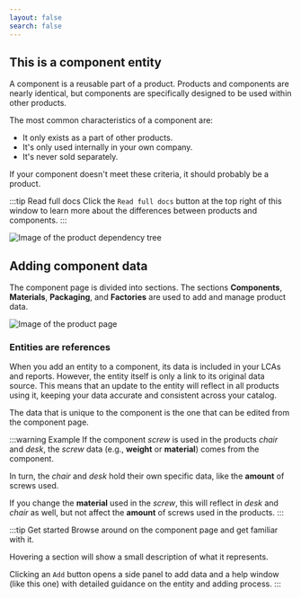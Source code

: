 ```yaml
---
layout: false
search: false
---
```


<script setup>
import { useData } from 'vitepress'
import MinidocStyles from '../MinidocStyles.vue'
const { site, frontmatter } = useData()
</script>

<MinidocStyles />

## This is a component entity

A component is a reusable part of a product. Products and components are nearly identical, but components are specifically designed to be used within other products.

The most common characteristics of a component are:

- It only exists as a part of other products.
- It's only used internally in your own company.
- It's never sold separately.

If your component doesn't meet these criteria, it should probably be a product.

:::tip Read full docs
Click the `Read full docs` button at the top right of this window to learn more about the differences between products and components.
:::


![Image of the product dependency tree](/minidocs/component/component-diagram.jpg)


## Adding component data

The component page is divided into sections. The sections **Components**, **Materials**, **Packaging**, and **Factories** are used to add and manage product data.

![Image of the product page](/images/minidocs/products/sections.jpg)

### Entities are references

When you add an entity to a component, its data is included in your LCAs and reports. However, the entity itself is only a link to its original data source. This means that an update to the entity will reflect in all products using it, keeping your data accurate and consistent across your catalog.

The data that is unique to the component is the one that can be edited from the component page.

:::warning Example
If the component _screw_ is used in the products _chair_ and _desk_, the _screw_ data (e.g., **weight** or **material**) comes from the component.

In turn, the _chair_ and _desk_ hold their own specific data, like the **amount** of screws used.

If you change the **material** used in the _screw_, this will reflect in _desk_ and _chair_ as well, but not affect the **amount** of screws used in the products.
:::

:::tip Get started
Browse around on the component page and get familiar with it.

Hovering a section will show a small description of what it represents.

Clicking an `Add` button opens a side panel to add data and a help window (like this one) with detailed guidance on the entity and adding process.
:::

<!--
:::tip Learn more
Click the question mark icon next to each sections title to learn more about it.

For a full in-depth explanation of the product page, the different sections, and product creation in general,  click the `Read full docs` button at the top right of this window.
:::
-->






